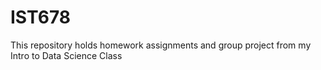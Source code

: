# IST678
This repository holds homework assignments and group project from my Intro to Data Science Class
